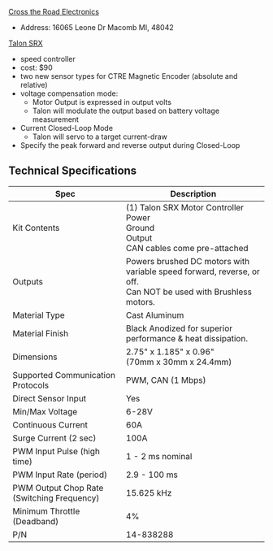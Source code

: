 [Cross the Road Electronics](https://store.ctr-electronics.com/)
- Address: 16065 Leone Dr Macomb MI, 48042

[Talon SRX](https://store.ctr-electronics.com/products/talon-srx)

- speed controller
- cost: $90
- two new sensor types for CTRE Magnetic Encoder (absolute and relative)
- voltage compensation mode: 
	- Motor Output is expressed in output volts
	- Talon will modulate the output based on battery voltage measurement
- Current Closed-Loop Mode
	- Talon will servo to a target current-draw
- Specify the peak forward and reverse output during Closed-Loop

## **Technical Specifications**

| Spec                                       | Description                                                                                                        |
| ------------------------------------------ | ------------------------------------------------------------------------------------------------------------------ |
| Kit Contents                               | (1) Talon SRX Motor Controller  <br>Power<br>Ground<br>Output<br>CAN cables come pre-attached                      |
| Outputs                                    | Powers brushed DC motors with variable speed forward, reverse, or off.  <br>Can NOT be used with Brushless motors. |
| Material Type                              | Cast Aluminum                                                                                                      |
| Material Finish                            | Black Anodized for superior performance & heat dissipation.                                                        |
| Dimensions                                 | 2.75" x 1.185" x 0.96"  <br>(70mm x 30mm x 24.4mm)                                                                 |
| Supported Communication Protocols          | PWM, CAN (1 Mbps)                                                                                                  |
| Direct Sensor Input                        | Yes                                                                                                                |
| Min/Max Voltage                            | 6-28V                                                                                                              |
| Continuous Current                         | 60A                                                                                                                |
| Surge Current (2 sec)                      | 100A                                                                                                               |
| PWM Input Pulse (high time)                | 1 - 2 ms nominal                                                                                                   |
| PWM Input Rate (period)                    | 2.9 - 100 ms                                                                                                       |
| PWM Output Chop Rate (Switching Frequency) | 15.625 kHz                                                                                                         |
| Minimum Throttle (Deadband)                | 4%                                                                                                                 |
| P/N                                        | 14-838288                                                                                                          |
